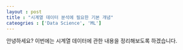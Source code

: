 ```yaml
---
layout : post
title : "시계열 데이터 분석에 필요한 기본 개념"
cateogries : ['Data Science', 'ML']
---
```


안녕하세요? 이번에는 시계열 데이터에 관한 내용을 정리해보도록 하겠습니다.

